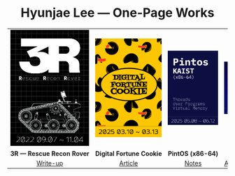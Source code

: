 <h1 align="center">Hyunjae Lee — One-Page Works</h1>

<table>
  <!-- 1행: 이미지 -->
  <tr>
    <td align="center" width="180"><a href="#"><img src="./assets/posters/3r.png" alt="3R – Rescue Recon Rover" width="180"></a></td>
    <td align="center" width="180"><a href="#"><img src="./assets/posters/digital-fortune-cookie.png" alt="Digital Fortune Cookie" width="180"></a></td>
    <td align="center" width="180"><a href="#"><img src="./assets/posters/pintos.png" alt="PintOS (x86-64)" width="180"></a></td>
    <td align="center" width="180"><a href="#"><img src="./assets/posters/klicklab.png" alt="KlickLab" width="180"></a></td>
    <td align="center" width="180"><a href="#"><img src="./assets/posters/phantomflow.png" alt="PhantomFlow" width="180"></a></td>
    <td align="center" width="180"><a href="#"><img src="./assets/posters/project-l.png" alt="Project L" width="180"></a></td>
  </tr>

  <!-- 2행: 제목(줄바꿈 방지 + 레포 링크) -->
  <tr>
    <td align="center"><a href="#" style="text-decoration:none; white-space:nowrap;"><strong>3R — Rescue Recon Rover</strong></a></td>
    <td align="center"><a href="#" style="text-decoration:none; white-space:nowrap;"><strong>Digital Fortune Cookie</strong></a></td>
    <td align="center"><a href="#" style="text-decoration:none; white-space:nowrap;"><strong>PintOS (x86-64)</strong></a></td>
    <td align="center"><a href="#" style="text-decoration:none; white-space:nowrap;"><strong>KlickLab</strong></a></td>
    <td align="center"><a href="#" style="text-decoration:none; white-space:nowrap;"><strong>PhantomFlow</strong></a></td>
    <td align="center"><a href="#" style="text-decoration:none; white-space:nowrap;"><strong>Project L</strong></a></td>
  </tr>

  <!-- 3행: Article / Notes 링크 -->
  <tr>
    <td align="center"><a href="#">Write-up</a></td>
    <td align="center"><a href="#">Article</a></td>
    <td align="center"><a href="#">Notes</a></td>
    <td align="center"><a href="#">Architecture</a></td>
    <td align="center"><a href="#">Article</a></td>
    <td align="center"><a href="#">Roadmap</a></td>
  </tr>
</table>
